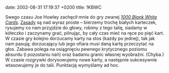 date: 2002-08-31 17:19:37 +0200
title: 1KBWC

Swego czasu Joe Howley zachęcił mnie do gry zwanej <cite>[1000 Blank White Cards](http://www.trouserarousal.nu/cards/ 'it’s a card game. you make the cards.')</cite>. [Zasady](http://www.trouserarousal.nu/cards/history.html 'zasady na trouserarousal.net') są nad wyraz proste – bierzemy trochę białych karteczek, rysujemy co nam przyjdzie do głowy, robimy z tego talię, siadamy w kółeczko i zaczynamy grać, pilnując, by cały czas mieć na ręce po pięć kart. W czasie gry kolejno dorzucamy karty na stos (każdy po jednej), tak jak nam pasują; dorzucający lub jego ofiara musi daną kartę przeczytać na głos. Zabawa polega na osiągnięciu pewnego krytycznego poziomu absurdu (i pozostaniu nań) oraz badaniu granic własnej wyobraźni. (Chyba.) W czasie rozgrywki dorysowujemy nowe karty, a następnie sukcesywnie wtasowujemy je do talii. Punktację wymyślamy ad hoc.
